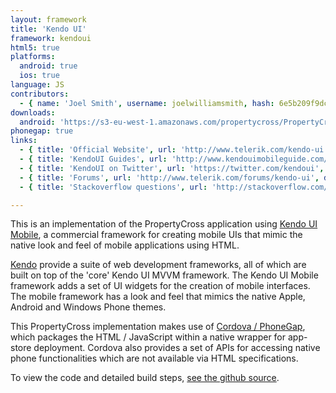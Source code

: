 ```yaml
---
layout: framework
title: 'Kendo UI'
framework: kendoui
html5: true
platforms:
  android: true
  ios: true
language: JS
contributors:
  - { name: 'Joel Smith', username: joelwilliamsmith, hash: 6e5b209f9dced24655066d1128a13964 }
downloads:
  android: 'https://s3-eu-west-1.amazonaws.com/propertycross/PropertyCross-kendoui-e4be8c56f55bfa8a83914b6917adeb66d098609d.apk'
phonegap: true
links:
  - { title: 'Official Website', url: 'http://www.telerik.com/kendo-ui', description: 'The official website is a great place to get a feel for the framework and find great documentation, guides and release notes.' }
  - { title: 'KendoUI Guides', url: 'http://www.kendouimobileguide.com/', description: 'A website dedicated to providing guides for developers using KendoUI.' }
  - { title: 'KendoUI on Twitter', url: 'https://twitter.com/kendoui', description: 'The official Twitter account posts lots of useful information about future releases and framework features.' }
  - { title: 'Forums', url: 'http://www.telerik.com/forums/kendo-ui', description: 'The forums are active and frequented by KendoUI experts who post useful information and answer questions.' }
  - { title: 'Stackoverflow questions', url: 'http://stackoverflow.com/questions/tagged/kendo-ui', description: 'A variety of questions and answers relating to the framework on Stackoverflow.' }

---
```


This is an implementation of the PropertyCross application using [Kendo UI Mobile](http://www.kendoui.com/), a commercial framework for creating mobile UIs that mimic the native look and feel of mobile applications using HTML.

[Kendo](http://www.kendoui.com/) provide a suite of web development frameworks, all of which are built on top of the 'core' Kendo UI MVVM framework. The Kendo UI Mobile framework adds a set of UI widgets for the creation of mobile interfaces. The mobile framework has a look and feel that mimics the native Apple, Android and Windows Phone themes.

This PropertyCross implementation makes use of [Cordova / PhoneGap](http://phonegap.com/), which packages the HTML / JavaScript within a native wrapper for app-store deployment. Cordova also provides a set of APIs for accessing native phone functionalities which are not available via HTML specifications.


To view the code and detailed build steps, <a href='{{ site.githuburl }}/tree/master/kendoui'>see the github source</a>.
